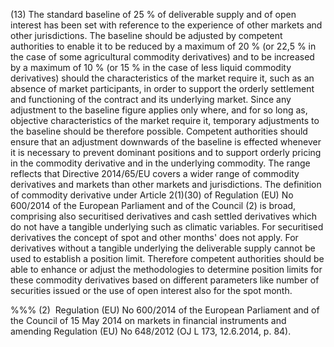 (13) The standard baseline of 25 % of deliverable supply and of open interest has been set with reference to the experience of other markets and other jurisdictions. The baseline should be adjusted by competent authorities to enable it to be reduced by a maximum of 20 % (or 22,5 % in the case of some agricultural commodity derivatives) and to be increased by a maximum of 10 % (or 15 % in the case of less liquid commodity derivatives) should the characteristics of the market require it, such as an absence of market participants, in order to support the orderly settlement and functioning of the contract and its underlying market. Since any adjustment to the baseline figure applies only where, and for so long as, objective characteristics of the market require it, temporary adjustments to the baseline should be therefore possible. Competent authorities should ensure that an adjustment downwards of the baseline is effected whenever it is necessary to prevent dominant positions and to support orderly pricing in the commodity derivative and in the underlying commodity. The range reflects that Directive 2014/65/EU covers a wider range of commodity derivatives and markets than other markets and jurisdictions. The definition of commodity derivative under Article 2(1)(30) of Regulation (EU) No 600/2014 of the European Parliament and of the Council (2) is broad, comprising also securitised derivatives and cash settled derivatives which do not have a tangible underlying such as climatic variables. For securitised derivatives the concept of spot and other months' does not apply. For derivatives without a tangible underlying the deliverable supply cannot be used to establish a position limit. Therefore competent authorities should be able to enhance or adjust the methodologies to determine position limits for these commodity derivatives based on different parameters like number of securities issued or the use of open interest also for the spot month.

%%% (2)  Regulation (EU) No 600/2014 of the European Parliament and of the Council of 15 May 2014 on markets in financial instruments and amending Regulation (EU) No 648/2012 (OJ L 173, 12.6.2014, p. 84).